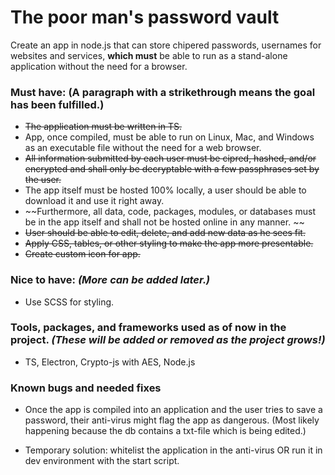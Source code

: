 # The poor man's password vault

Create an app in node.js that can store chipered passwords, usernames for websites and services, **which must** be able to run as a stand-alone application without the need for a browser.


### Must have: (A paragraph with a strikethrough means the goal has been fulfilled.)

* ~~The application must be written in TS.~~
* App, once compiled, must be able to run on Linux, Mac, and Windows as an executable file without the need for a web browser.
* ~~All information submitted by each user must be cipred, hashed, and/or encrypted and shall only be decryptable with a few passphrases set by the user.~~
* The app itself must be hosted 100% locally, a user should be able to download it and use it right away.
* ~~Furthermore, all data, code, packages, modules, or databases must be in the app itself and shall not be hosted online in any manner. ~~
* ~~User should be able to edit, delete, and add new data as he sees fit.~~
* ~~Apply CSS, tables, or other styling to make the app more presentable.~~
* ~~Create custom icon for app.~~

### Nice to have: *(More can be added later.)*

* Use SCSS for styling. 

### Tools, packages, and frameworks used as of now in the project. *(These will be added or removed as the project grows!)*

* TS, Electron, Crypto-js with AES, Node.js

### Known bugs and needed fixes

* Once the app is compiled into an application and the user tries to save a password, their anti-virus might flag the app as dangerous. (Most likely happening because the db contains a txt-file which is being edited.) 
- Temporary solution: whitelist the application in the anti-virus OR run it in dev environment with the start script.  